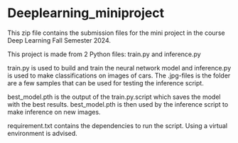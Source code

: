 # Deeplearning_miniproject

This zip file contains the submission files for the mini project in the course Deep Learning Fall Semester 2024. 

This project is made from 2 Python files: train.py and inference.py 

train.py is used to build and train the neural network model and inference.py is used to make classifications on images of cars. The .jpg-files is the folder are a few samples that can be used for testing the inference script. 

best_model.pth is the output of the train.py.script which saves the model with the best results. best_model.pth is then used by the inference script to make inference on new images. 

requirement.txt contains the dependencies to run the script. Using a virtual environment is advised.